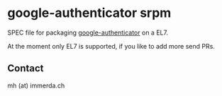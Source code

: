 # google-authenticator srpm

SPEC file for packaging [google-authenticator](https://github.com/google/google-authenticator) on a EL7.

At the moment only EL7 is supported, if you like to add more send PRs.

## Contact

mh (at) immerda.ch
